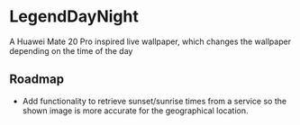# LegendDayNight
A Huawei Mate 20 Pro inspired live wallpaper, which changes the wallpaper depending on the time of the day

## Roadmap
* Add functionality to retrieve sunset/sunrise times from a service so the shown image is more accurate for the geographical location.
